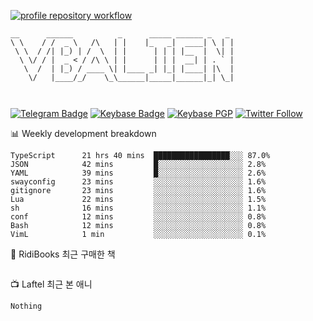 [![profile repository workflow](https://github.com/vbalien/vbalien/actions/workflows/push.yml/badge.svg)](https://github.com/vbalien/vbalien/actions/workflows/push.yml)
```
__      ______          _      _____ ______ _   _ 
\ \    / /  _ \   /\   | |    |_   _|  ____| \ | |
 \ \  / /| |_) | /  \  | |      | | | |__  |  \| |
  \ \/ / |  _ < / /\ \ | |      | | |  __| | . ` |
   \  /  | |_) / ____ \| |____ _| |_| |____| |\  |
    \/   |____/_/    \_\______|_____|______|_| \_|
                                                  
                                                  
```
[![Telegram Badge](https://img.shields.io/badge/-Telegram-2CA5E0?logo=telegram)](https://t.me/vbalien)
[![Keybase Badge](https://img.shields.io/badge/-Keybase-33A0FF?logo=keybase&logoColor=white)](https://keybase.io/vbalien)
[![Keybase PGP](https://img.shields.io/keybase/pgp/vbalien)](http://sks.pod02.fleetstreetops.com/pks/lookup?search=0xE98CF73DE1E36F7D1B8A383AFD987F8DBE513071&fingerprint=on&op=index)
[![Twitter Follow](https://img.shields.io/twitter/follow/_elnyan)](https://twitter.com/_elnyan)

📊 Weekly development breakdown
```
TypeScript      21 hrs 40 mins  █████████████████░░░ 87.0%
JSON            42 mins         █░░░░░░░░░░░░░░░░░░░ 2.8%
YAML            39 mins         █░░░░░░░░░░░░░░░░░░░ 2.6%
swayconfig      23 mins         ░░░░░░░░░░░░░░░░░░░░ 1.6%
gitignore       23 mins         ░░░░░░░░░░░░░░░░░░░░ 1.6%
Lua             22 mins         ░░░░░░░░░░░░░░░░░░░░ 1.5%
sh              16 mins         ░░░░░░░░░░░░░░░░░░░░ 1.1%
conf            12 mins         ░░░░░░░░░░░░░░░░░░░░ 0.8%
Bash            12 mins         ░░░░░░░░░░░░░░░░░░░░ 0.8%
VimL            1 min           ░░░░░░░░░░░░░░░░░░░░ 0.1%
```
📖 RidiBooks 최근 구매한 책
```
```
📺 Laftel 최근 본 애니
```
Nothing
```
